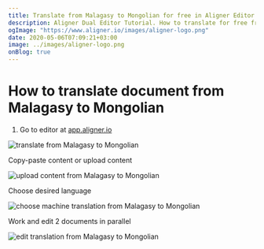 ```yaml
---
title: Translate from Malagasy to Mongolian for free in Aligner Editor
description: Aligner Dual Editor Tutorial. How to translate for free from Malagasy to Mongolian. Aligner is multilingual document management platform. 
ogImage: "https://www.aligner.io/images/aligner-logo.png"
date: 2020-05-06T07:09:21+03:00
image: ../images/aligner-logo.png
onBlog: true
---
```


# How to translate document from Malagasy to Mongolian

1. Go to editor at [app.aligner.io](https://app.aligner.io "Aligner App web page")

![translate from Malagasy to Mongolian](../aligner-blank-editor.png "translate from Malagasy to Mongolian")

Copy-paste content or upload content

![upload content from Malagasy to Mongolian](../aligner-uploaded-document.png "upload content from Malagasy to Mongolian")

Choose desired language

![choose machine translation from Malagasy to Mongolian](../aligner-language-dropdown.png "choose machine translation from Malagasy to Mongolian")

Work and edit 2 documents in parallel

![edit translation from Malagasy to Mongolian](../aligner-double-sitded-editor.png "edit translation from Malagasy to Mongolian")

